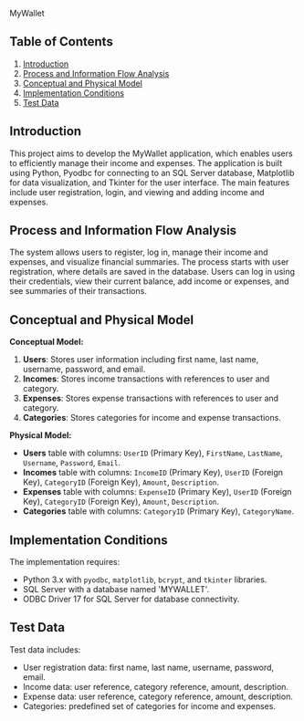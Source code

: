 MyWallet

## Table of Contents

1. [Introduction](#introduction)
2. [Process and Information Flow Analysis](#process-and-information-flow-analysis)
3. [Conceptual and Physical Model](#conceptual-and-physical-model)
4. [Implementation Conditions](#implementation-conditions)
5. [Test Data](#test-data)

## Introduction
This project aims to develop the MyWallet application, which enables users to efficiently manage their income and expenses. The application is built using Python, Pyodbc for connecting to an SQL Server database, Matplotlib for data visualization, and Tkinter for the user interface. The main features include user registration, login, and viewing and adding income and expenses.

## Process and Information Flow Analysis
The system allows users to register, log in, manage their income and expenses, and visualize financial summaries. The process starts with user registration, where details are saved in the database. Users can log in using their credentials, view their current balance, add income or expenses, and see summaries of their transactions.

## Conceptual and Physical Model
**Conceptual Model:**
1. **Users**: Stores user information including first name, last name, username, password, and email.
2. **Incomes**: Stores income transactions with references to user and category.
3. **Expenses**: Stores expense transactions with references to user and category.
4. **Categories**: Stores categories for income and expense transactions.

**Physical Model:**
- **Users** table with columns: `UserID` (Primary Key), `FirstName`, `LastName`, `Username`, `Password`, `Email`.
- **Incomes** table with columns: `IncomeID` (Primary Key), `UserID` (Foreign Key), `CategoryID` (Foreign Key), `Amount`, `Description`.
- **Expenses** table with columns: `ExpenseID` (Primary Key), `UserID` (Foreign Key), `CategoryID` (Foreign Key), `Amount`, `Description`.
- **Categories** table with columns: `CategoryID` (Primary Key), `CategoryName`.

## Implementation Conditions
The implementation requires:
- Python 3.x with `pyodbc`, `matplotlib`, `bcrypt`, and `tkinter` libraries.
- SQL Server with a database named 'MYWALLET'.
- ODBC Driver 17 for SQL Server for database connectivity.

## Test Data
Test data includes:
- User registration data: first name, last name, username, password, email.
- Income data: user reference, category reference, amount, description.
- Expense data: user reference, category reference, amount, description.
- Categories: predefined set of categories for income and expenses.
